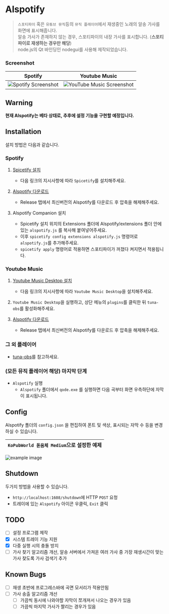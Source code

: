 # Alspotify

> `스포티파이` 혹은 `유튜브 뮤직`등의 `뮤직 플레이어`에서 재생중인 노래의 알송 가사를 화면에 표시해줍니다.  
> 알송 가사가 존재하지 않는 경우, 스포티파이의 내장 가사를 표시합니다. (**스포티파이로 재생하는 경우만 해당**)  
> node.js의 Qt 바인딩인 nodegui를 사용해 제작되었습니다.

### Screenshot

Spotify                    |  Youtube Music
:-------------------------:|:-------------------------:
![Spotify Screenshot](https://i.imgur.com/0JJMhaU.png) | ![YouTube Music Screenshot](https://user-images.githubusercontent.com/16558115/213177792-f9169231-9727-4dde-8fa9-72fad393cd9d.png)


## Warning

**현재 Alspotify는 베타 상태로, 추후에 설정 기능을 구현할 예정입니다.**

## Installation

설치 방법은 다음과 같습니다.

### Spotify

1. [Spicetify 설치](https://github.com/khanhas/spicetify-cli)  
   * 다음 링크의 지시사항에 따라 `Spicetify`를 설치해주세요.

2. [Alspotify 다운로드](https://github.com/HelloWorld017/alspotify/releases)  
   * Release 탭에서 최신버전의 Alspotify를 다운로드 후 압축을 해제해주세요.

3. Alspotify Companion 설치  
   * Spicetify 설치 위치의 Extensions 폴더에 Alspotify/extensions 폴더 안에 있는 `alspotify.js` 를 복사해 붙여넣어주세요.  
   * 이후 `spicetify config extensions alspotify.js` 명령어로 `alspotify.js`를 추가해주세요.  
   * `spicetify apply` 명령어로 적용하면 스포티파이가 꺼졌다 켜지면서 적용됩니다.
   
### Youtube Music

1. [Youtube Music Desktop 설치](https://github.com/th-ch/youtube-music/releases)
   * 다음 링크의 지시사항에 따라 `Youtube Music Desktop`을 설치해주세요.
   
2. `Youtube Music Desktop`을 실행하고, 상단 메뉴의 `plugins`를 클릭한 뒤 `tuna-obs`를 활성화해주세요.

3. [Alspotify 다운로드](https://github.com/HelloWorld017/alspotify/releases)  
   * Release 탭에서 최신버전의 Alspotify를 다운로드 후 압축을 해제해주세요.
   
### 그 외 플레이어

- [tuna-obs](https://github.com/univrsal/tuna)를 참고하세요.

### (모든 뮤직 플레이어 해당) 마지막 단계

- `Alspotify` 실행  
   * `Alspotify` 폴더에서 `qode.exe` 를 실행하면 다음 곡부터 화면 우측하단에 자막이 표시됩니다.

## Config

Alspotify 폴더의 `config.json` 을 편집하여 폰트 및 색상, 표시되는 자막 수 등을 변경하실 수 있습니다.

`KoPubWorld 돋움체 Medium`으로 설정한 예제 |
:------------------------------------:|
![example image](https://user-images.githubusercontent.com/16558115/213178938-1b6249f5-1646-49b7-8564-56a28d08f780.png)


## Shutdown

두가지 방법을 사용할 수 있습니다.

- `http://localhost:1608/shutdown`에 HTTP `POST` 요청
- 트레이에 있는 `Alspotify` 아이콘 우클릭, `Exit` 클릭

## TODO
- [ ] 설정 프로그램 제작
- [x] 시스템 트레이 기능 지원
- [x] 다중 실행 시의 충돌 방지
- [ ] 가사 찾기 알고리즘 개선, 알송 서버에서 가져온 여러 가사 중 가장 재생시간이 맞는 가사 찾도록 가사 검색기 추가

## Known Bugs
- [ ] 재생 초반에 프로그레스바에 곡면 모서리가 적용안됨
- [ ] 가사 송출 알고리즘 개선
  - [ ] 가끔씩 동시에 나와야할 자막이 쪼개져서 나오는 경우가 있음
  - [ ] 가끔씩 마지막 가사가 짤리는 경우가 있음
